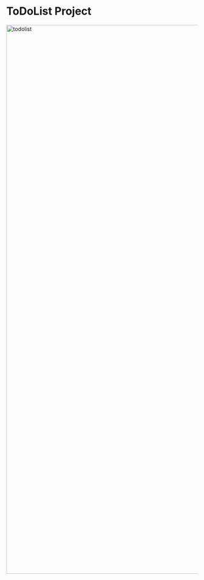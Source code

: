 # ToDoList Project

<img width="1440" alt="todolist" src="https://user-images.githubusercontent.com/73403359/143084190-b237db52-161b-4e38-9643-a2ede920ac86.png">

